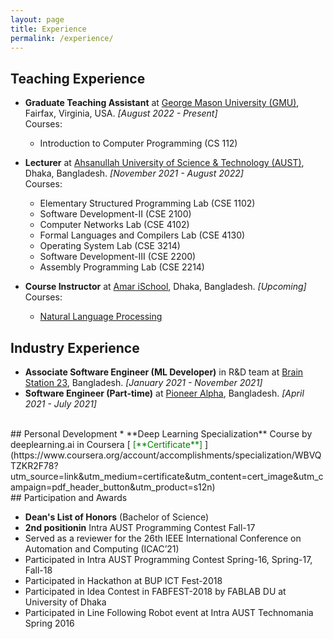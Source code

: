 ```yaml
---
layout: page
title: Experience
permalink: /experience/
---
```


## Teaching Experience
* **Graduate Teaching Assistant** at [George Mason University (GMU)](http://gmu.edu/), Fairfax, Virginia, USA. _[August 2022 - Present]_ <br />
   Courses:
     - Introduction to Computer Programming (CS 112)

* **Lecturer** at [Ahsanullah University of Science & Technology (AUST)](http://aust.edu/), Dhaka, Bangladesh. _[November 2021 - August 2022]_ <br />
   Courses:
     - Elementary Structured Programming Lab (CSE 1102)
     - Software Development-II (CSE 2100)
     - Computer Networks Lab (CSE 4102)
     - Formal Languages and Compilers Lab (CSE 4130)
     - Operating System Lab (CSE 3214)
     - Software Development-III (CSE 2200)
     - Assembly Programming Lab (CSE 2214)

* **Course Instructor** at [Amar iSchool](https://amarischool.com/), Dhaka, Bangladesh. _[Upcoming]_ <br />
   Courses:
     - [Natural Language Processing](https://amarischool.com/home/course/natural-language-processing-nlp/14)

## Industry Experience
* **Associate Software Engineer (ML Developer)** in R&D team at [Brain Station 23](https://brainstation-23.com/), Bangladesh. _[January 2021 - November 2021]_
* **Software Engineer (Part-time)** at [Pioneer Alpha](https://pioneeralpha.com/), Bangladesh. _[April 2021 - July 2021]_

<br />
## Personal Development
* **Deep Learning Specialization** Course by deeplearning.ai in Coursera [<span style ="color:Green"> [**Certificate**] </span>](https://www.coursera.org/account/accomplishments/specialization/WBVQTZKR2F78?utm_source=link&utm_medium=certificate&utm_content=cert_image&utm_campaign=pdf_header_button&utm_product=s12n)

<br /> 
## Participation and Awards

* **Dean's List of Honors** (Bachelor of Science)
* **2nd positionin** Intra AUST Programming Contest Fall-17
* Served as a reviewer for the 26th IEEE International Conference on Automation and Computing (ICAC’21)
* Participated in Intra AUST Programming Contest Spring-16, Spring-17, Fall-18
* Participated in Hackathon at BUP ICT Fest-2018
* Participated in Idea Contest in FABFEST-2018 by FABLAB DU at University of Dhaka 
* Participated in Line Following Robot event at Intra AUST Technomania Spring 2016
